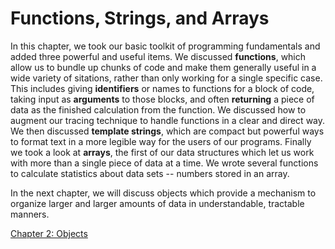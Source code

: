 # Functions, Strings, and Arrays

In this chapter, we took our basic toolkit of programming fundamentals and
added three powerful and useful items. We discussed **functions**, which
allow us to bundle up chunks of code and make them generally useful in a wide
variety of sitations, rather than only working for a single specific case.
This includes giving **identifiers** or names to functions for a block of
code, taking input as **arguments** to those blocks, and often **returning**
a piece of data as the finished calculation from the function. We discussed
how to augment our tracing technique to handle functions in a clear and
direct way. We then discussed **template strings**, which are compact but
powerful ways to format text in a more legible way for the users of our
programs. Finally we took a look at **arrays**, the first of our data
structures which let us work with more than a single piece of data at a time.
We wrote several functions to calculate statistics about data sets -- numbers
stored in an array.

In the next chapter, we will discuss objects which provide a mechanism to
organize larger and larger amounts of data in understandable, tractable
manners.

[Chapter 2: Objects](../03_objects/README.md)